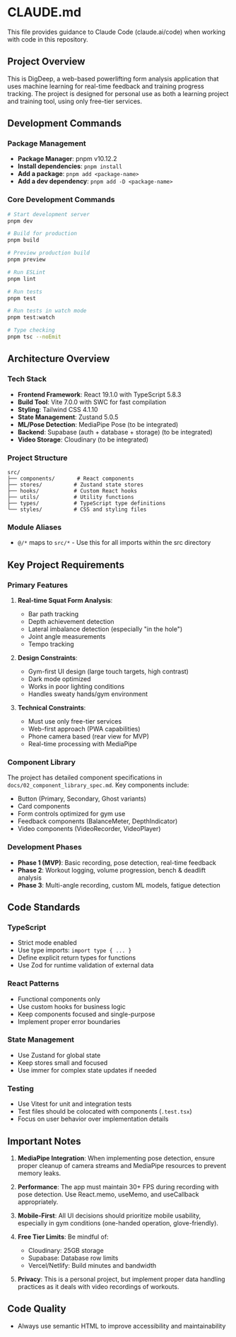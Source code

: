 # CLAUDE.md

This file provides guidance to Claude Code (claude.ai/code) when working with code in this repository.

## Project Overview

This is DigDeep, a web-based powerlifting form analysis application that uses machine learning for real-time feedback and training progress tracking. The project is designed for personal use as both a learning project and training tool, using only free-tier services.

## Development Commands

### Package Management
- **Package Manager**: pnpm v10.12.2
- **Install dependencies**: `pnpm install`
- **Add a package**: `pnpm add <package-name>`
- **Add a dev dependency**: `pnpm add -D <package-name>`

### Core Development Commands
```bash
# Start development server
pnpm dev

# Build for production
pnpm build

# Preview production build
pnpm preview

# Run ESLint
pnpm lint

# Run tests
pnpm test

# Run tests in watch mode
pnpm test:watch

# Type checking
pnpm tsc --noEmit
```

## Architecture Overview

### Tech Stack
- **Frontend Framework**: React 19.1.0 with TypeScript 5.8.3
- **Build Tool**: Vite 7.0.0 with SWC for fast compilation
- **Styling**: Tailwind CSS 4.1.10
- **State Management**: Zustand 5.0.5
- **ML/Pose Detection**: MediaPipe Pose (to be integrated)
- **Backend**: Supabase (auth + database + storage) (to be integrated)
- **Video Storage**: Cloudinary (to be integrated)

### Project Structure
```
src/
├── components/       # React components
├── stores/          # Zustand state stores
├── hooks/           # Custom React hooks
├── utils/           # Utility functions
├── types/           # TypeScript type definitions
└── styles/          # CSS and styling files
```

### Module Aliases
- `@/*` maps to `src/*` - Use this for all imports within the src directory

## Key Project Requirements

### Primary Features
1. **Real-time Squat Form Analysis**:
   - Bar path tracking
   - Depth achievement detection
   - Lateral imbalance detection (especially "in the hole")
   - Joint angle measurements
   - Tempo tracking

2. **Design Constraints**:
   - Gym-first UI design (large touch targets, high contrast)
   - Dark mode optimized
   - Works in poor lighting conditions
   - Handles sweaty hands/gym environment

3. **Technical Constraints**:
   - Must use only free-tier services
   - Web-first approach (PWA capabilities)
   - Phone camera based (rear view for MVP)
   - Real-time processing with MediaPipe

### Component Library
The project has detailed component specifications in `docs/02_component_library_spec.md`. Key components include:
- Button (Primary, Secondary, Ghost variants)
- Card components
- Form controls optimized for gym use
- Feedback components (BalanceMeter, DepthIndicator)
- Video components (VideoRecorder, VideoPlayer)

### Development Phases
- **Phase 1 (MVP)**: Basic recording, pose detection, real-time feedback
- **Phase 2**: Workout logging, volume progression, bench & deadlift analysis
- **Phase 3**: Multi-angle recording, custom ML models, fatigue detection

## Code Standards

### TypeScript
- Strict mode enabled
- Use type imports: `import type { ... }`
- Define explicit return types for functions
- Use Zod for runtime validation of external data

### React Patterns
- Functional components only
- Use custom hooks for business logic
- Keep components focused and single-purpose
- Implement proper error boundaries

### State Management
- Use Zustand for global state
- Keep stores small and focused
- Use immer for complex state updates if needed

### Testing
- Use Vitest for unit and integration tests
- Test files should be colocated with components (`.test.tsx`)
- Focus on user behavior over implementation details

## Important Notes

1. **MediaPipe Integration**: When implementing pose detection, ensure proper cleanup of camera streams and MediaPipe resources to prevent memory leaks.

2. **Performance**: The app must maintain 30+ FPS during recording with pose detection. Use React.memo, useMemo, and useCallback appropriately.

3. **Mobile-First**: All UI decisions should prioritize mobile usability, especially in gym conditions (one-handed operation, glove-friendly).

4. **Free Tier Limits**: Be mindful of:
   - Cloudinary: 25GB storage
   - Supabase: Database row limits
   - Vercel/Netlify: Build minutes and bandwidth

5. **Privacy**: This is a personal project, but implement proper data handling practices as it deals with video recordings of workouts.

## Code Quality

- Always use semantic HTML to improve accessibility and maintainability